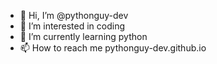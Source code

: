 - 👋 Hi, I’m @pythonguy-dev
- 👀 I’m interested in coding
- 🌱 I’m currently learning python
- 📫 How to reach me pythonguy-dev.github.io

<!---
pythonguy-dev/pythonguy-dev is a ✨ special ✨ repository because its `README.md` (this file) appears on your GitHub profile.
You can click the Preview link to take a look at your changes.
--->
